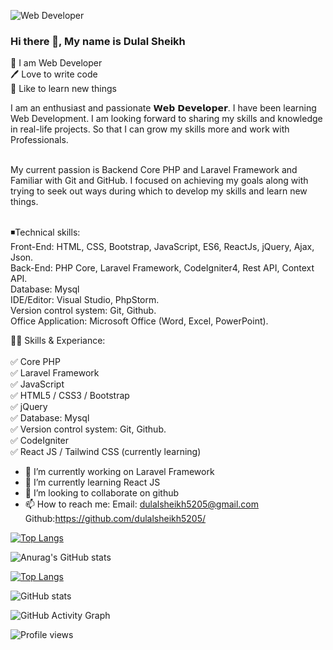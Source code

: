 ![Web Developer](https://media.licdn.com/dms/image/D4D16AQEk-PjUBwtWIw/profile-displaybackgroundimage-shrink_350_1400/0/1672087295248?e=1688601600&v=beta&t=_583jhM1UoFPfKAEUDN3ao4qLhDDcoaAYjvJuanCoJU)



### Hi there 👋, My name is Dulal Sheikh <br>
👑 I am Web Developer <br>
🖊️ Love to write code <br>
🎤 Like to learn new things <br>


I am an enthusiast and passionate 𝗪𝗲𝗯 𝗗𝗲𝘃𝗲𝗹𝗼𝗽𝗲𝗿. I have been learning Web Development. I am looking forward to sharing my skills and knowledge in real-life projects. So that I can grow my skills more and work with Professionals. <br> <br>

My current passion is Backend Core PHP and Laravel Framework and Familiar with Git and GitHub. I focused on achieving my goals along with trying to seek out ways during which to develop my skills and learn new things. <br> <br>

◾Technical skills: <br>
Front-End: HTML, CSS, Bootstrap, JavaScript, ES6, ReactJs, jQuery, Ajax, Json. <br>
Back-End: PHP Core, Laravel Framework, CodeIgniter4, Rest API, Context API. <br>
Database: Mysql <br>
IDE/Editor: Visual Studio, PhpStorm. <br>
Version control system: Git, Github. <br>
Office Application: Microsoft Office (Word, Excel, PowerPoint). <br>


👨‍💻 Skills & Experiance: <br><br>
✅ Core PHP <br>
✅ Laravel Framework <br>
✅ JavaScript <br>
✅ HTML5 / CSS3 / Bootstrap <br>
✅ jQuery <br>
✅ Database: Mysql <br>
✅ Version control system: Git, Github. <br>
✅ CodeIgniter <br>
✅ React JS / Tailwind CSS (currently learning) <br>


- 🔭 I’m currently working on Laravel Framework 
- 🌱 I’m currently learning React JS 
- 👯 I’m looking to collaborate on github 
- 📫 How to reach me:       Email: dulalsheikh5205@gmail.com <br> Github:https://github.com/dulalsheikh5205/ 



[![Top Langs](https://github-readme-stats.vercel.app/api/top-langs/?username=anuraghazra&layout=compact)](https://github.com/anuraghazra/github-readme-stats)<br>

![Anurag's GitHub stats](https://github-readme-stats.vercel.app/api?username=anuraghazra&show_icons=true&theme=radical) 

[![Top Langs](https://github-readme-stats.vercel.app/api/top-langs/?username=https://github.com/dulalsheikh5205/)](https://github.com/anuraghazra/github-readme-stats)

![GitHub stats](https://github-readme-stats.vercel.app/api?username=https://github.com/dulalsheikh5205/&show_icons=true)  

![GitHub Activity Graph](https://activity-graph.herokuapp.com/graph?username=https://github.com/dulalsheikh5205/)  

![Profile views](https://gpvc.arturio.dev/https://github.com/dulalsheikh5205/)  

